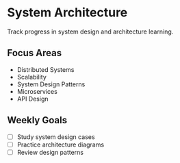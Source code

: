# System Architecture

Track progress in system design and architecture learning.

## Focus Areas

- Distributed Systems
- Scalability
- System Design Patterns
- Microservices
- API Design

## Weekly Goals

- [ ] Study system design cases
- [ ] Practice architecture diagrams
- [ ] Review design patterns 